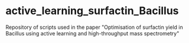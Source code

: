 # active_learning_surfactin_Bacillus
Repository of scripts used in the paper "Optimisation of surfactin yield in Bacillus using active learning and high-throughput mass spectrometry"
